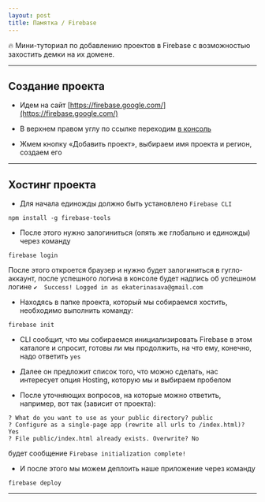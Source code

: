 ```yaml
---
layout: post
title: Памятка / Firebase
---
```


:fire: Мини-туториал по добавлению проектов в Firebase с возможностью захостить демки на их домене.

---

<h2 class="post__small-heading">Создание проекта</h2>

* Идем на сайт [https://firebase.google.com/](https://firebase.google.com/)

* В верхнем правом углу по ссылке переходим [в консоль](https://console.firebase.google.com/u/0/?pli=1)

* Жмем кнопку «Добавить проект», выбираем имя проекта и регион, создаем его

---

<h2 class="post__small-heading">Хостинг проекта</h2>

* Для начала единожды должно быть установлено `Firebase CLI`

```
npm install -g firebase-tools
```

* После этого нужно залогиниться (опять же глобально и единожды) через команду

```
firebase login
```

После этого откроется браузер и нужно будет залогиниться в гугло-аккаунт, после успешного логина в консоле будет надпись об успешном логине `✔  Success! Logged in as ekaterinasava@gmail.com`

* Находясь в папке проекта, который мы собираемся хостить, необходимо выполнить команду:

```
firebase init
```

* CLI сообщит, что мы собираемся инициализировать Firebase в этом каталоге и спросит, готовы ли мы продолжить, на что ему, конечно, надо ответить `yes`

* Далее он предложит список того, что можно сделать, нас интересует опция Hosting, которую мы и выбираем пробелом

* После уточняющих вопросов, на которые можно ответить, например, вот так (зависит от проекта):

```
? What do you want to use as your public directory? public
? Configure as a single-page app (rewrite all urls to /index.html)? Yes
? File public/index.html already exists. Overwrite? No
```

будет сообщение `Firebase initialization complete!`

* И после этого мы можем деплоить наше приложение через команду

```
firebase deploy
```

---
